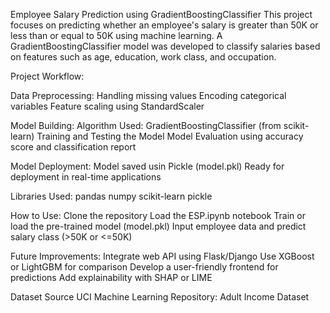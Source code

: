 Employee Salary Prediction using GradientBoostingClassifier
This project focuses on predicting whether an employee's salary is greater than 50K or less than or equal to 50K using machine learning. A GradientBoostingClassifier model was developed to classify salaries based on features such as age, education, work class, and occupation.

Project Workflow:

Data Preprocessing:
Handling missing values
Encoding categorical variables
Feature scaling using StandardScaler

Model Building:
Algorithm Used: GradientBoostingClassifier (from scikit-learn)
Training and Testing the Model
Model Evaluation using accuracy score and classification report

Model Deployment:
Model saved usin Pickle (model.pkl)
Ready for deployment in real-time applications

Libraries Used:
pandas
numpy
scikit-learn
pickle

How to Use:
Clone the repository
Load the ESP.ipynb notebook
Train or load the pre-trained model (model.pkl)
Input employee data and predict salary class (>50K or <=50K)

Future Improvements:
Integrate web API using Flask/Django
Use XGBoost or LightGBM for comparison
Develop a user-friendly frontend for predictions
Add explainability with SHAP or LIME

Dataset Source
UCI Machine Learning Repository: Adult Income Dataset 
